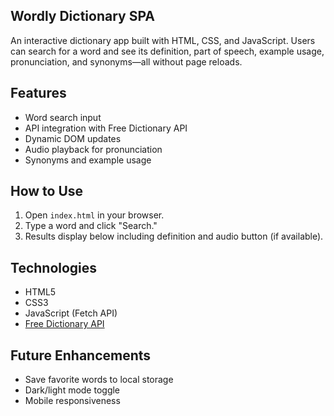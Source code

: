 ## Wordly Dictionary SPA

An interactive dictionary app built with HTML, CSS, and JavaScript. Users can search for a word and see its definition, part of speech, example usage, pronunciation, and synonyms—all without page reloads.

## Features
- Word search input
- API integration with Free Dictionary API
- Dynamic DOM updates
- Audio playback for pronunciation
- Synonyms and example usage

## How to Use
1. Open `index.html` in your browser.
2. Type a word and click "Search."
3. Results display below including definition and audio button (if available).

## Technologies
- HTML5
- CSS3
- JavaScript (Fetch API)
- [Free Dictionary API](https://dictionaryapi.dev/)

## Future Enhancements
- Save favorite words to local storage
- Dark/light mode toggle
- Mobile responsiveness
